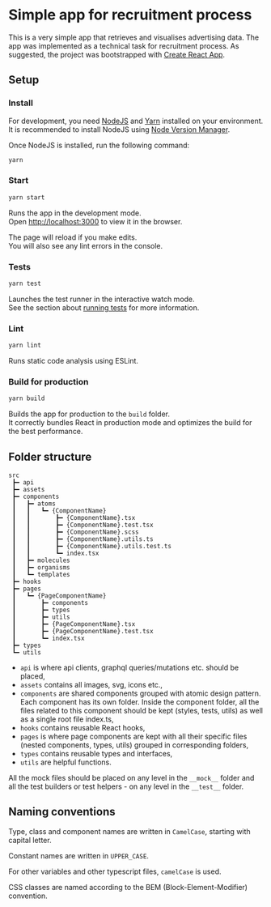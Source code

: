 # Simple app for recruitment process

This is a very simple app that retrieves and visualises advertising data. The app was implemented as a technical task 
for recruitment process. As suggested, the project was bootstrapped with [Create React App](https://github.com/facebook/create-react-app).

## Setup

### Install

For development, you need [NodeJS](https://nodejs.org/) and [Yarn](https://yarnpkg.com/) installed on your environment. It is recommended to
install NodeJS using [Node Version Manager](https://github.com/nvm-sh/nvm).

Once NodeJS is installed, run the following command:

```sh
yarn
```

### Start

```sh
yarn start
```
Runs the app in the development mode.\
Open [http://localhost:3000](http://localhost:3000) to view it in the browser.

The page will reload if you make edits.\
You will also see any lint errors in the console.

### Tests

```sh
yarn test
```
Launches the test runner in the interactive watch mode.\
See the section about [running tests](https://facebook.github.io/create-react-app/docs/running-tests) for more information.

### Lint

```sh
yarn lint
```
Runs static code analysis using ESLint.

### Build for production

```sh
yarn build
```

Builds the app for production to the `build` folder.\
It correctly bundles React in production mode and optimizes the build for the best performance.

## Folder structure

```
src
 ┣━ api
 ┣━ assets
 ┣━ components
 ┃   ┣━ atoms
 ┃   ┃   ┗━ {ComponentName}
 ┃   ┃       ┣━ {ComponentName}.tsx
 ┃   ┃       ┣━ {ComponentName}.test.tsx
 ┃   ┃       ┣━ {ComponentName}.scss
 ┃   ┃       ┣━ {ComponentName}.utils.ts
 ┃   ┃       ┣━ {ComponentName}.utils.test.ts
 ┃   ┃       ┗━ index.tsx
 ┃   ┣━ molecules
 ┃   ┣━ organisms
 ┃   ┗━ templates
 ┣━ hooks
 ┣━ pages
 ┃   ┗━ {PageComponentName}
 ┃       ┣━ components
 ┃       ┣━ types
 ┃       ┣━ utils
 ┃       ┣━ {PageComponentName}.tsx
 ┃       ┣━ {PageComponentName}.test.tsx
 ┃       ┗━ index.tsx
 ┣━ types
 ┗━ utils
```

- `api` is where api clients, graphql queries/mutations etc. should be placed,
- `assets` contains all images, svg, icons etc.,
- `components` are shared components grouped with atomic design pattern. Each component has its own folder. Inside 
the component folder, all the files related to this component should be kept (styles, tests, utils) as well as a 
single root file index.ts,
- `hooks` contains reusable React hooks,
- `pages` is where page components are kept with all their specific files (nested components, types, utils) grouped in 
corresponding folders,
- `types` contains reusable types and interfaces,
- `utils` are helpful functions.

All the mock files should be placed on any level in the `__mock__` folder and all the test builders or test 
helpers - on any level in the `__test__` folder. 

## Naming conventions

Type, class and component names are written in `CamelCase`, starting with capital letter.

Constant names are written in `UPPER_CASE`.

For other variables and other typescript files, `camelCase` is used.

CSS classes are named according to the BEM (Block-Element-Modifier) convention.
